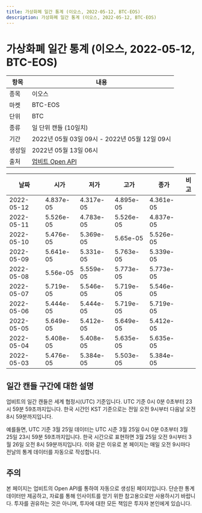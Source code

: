 ```yaml
---
title: 가상화폐 일간 통계 (이오스, 2022-05-12, BTC-EOS)
description: 가상화폐 일간 통계 (이오스, 2022-05-12, BTC-EOS)
---
```



가상화폐 일간 통계 (이오스, 2022-05-12, BTC-EOS)
===

|항목|내용|
|--|--|
|종목|이오스|
|마켓|BTC-EOS|
|단위|BTC|
|종류|일 단위 캔들 (10일치)|
|기간|2022년 05월 03일 09시 - 2022년 05월 12일 09시|
|생성일|2022년 05월 13일 06시|
|출처|[업비트 Open API](https://docs.upbit.com)|


|날짜|시가|저가|고가|종가|비고|
|--|--|--|--|--|--|
|2022-05-12|4.837e-05|4.317e-05|4.895e-05|4.361e-05|    |
|2022-05-11|5.526e-05|4.783e-05|5.526e-05|4.837e-05|    |
|2022-05-10|5.476e-05|5.369e-05|5.65e-05|5.526e-05|    |
|2022-05-09|5.641e-05|5.331e-05|5.763e-05|5.339e-05|    |
|2022-05-08|5.56e-05|5.559e-05|5.773e-05|5.773e-05|    |
|2022-05-07|5.719e-05|5.546e-05|5.719e-05|5.546e-05|    |
|2022-05-06|5.444e-05|5.444e-05|5.719e-05|5.719e-05|    |
|2022-05-05|5.649e-05|5.412e-05|5.649e-05|5.412e-05|    |
|2022-05-04|5.408e-05|5.408e-05|5.635e-05|5.635e-05|    |
|2022-05-03|5.476e-05|5.384e-05|5.503e-05|5.384e-05|    |


일간 캔들 구간에 대한 설명
---


업비트의 일간 캔들은 세계 협정시(UTC) 기준입니다. 
UTC 기준 0시 0분 0초부터 23시 59분 59초까지입니다. 
한국 시간인 KST 기준으로는 전일 오전 9시부터 다음날 오전 8시 59분까지입니다. 


예를들면, UTC 기준 3월 25일 데이터는 UTC 시준 3월 25일 0시 0분 0초부터 3월 25일 23시 59분 59초까지입니다. 
한국 시간으로 표현하면 3월 25일 오전 9시부터 3월 26일 오전 8시 59분까지입니다. 
이와 같은 이유로 본 페이지는 매일 오전 9시마다 전날의 통계 데이터를 자동으로 작성합니다. 


주의
---


본 페이지는 업비트의 Open API를 통하여 자동으로 생성된 페이지입니다. 
단순한 통계 데이터만 제공하고, 자료를 통해 인사이트를 얻기 위한 참고용으로만 사용하시기 바랍니다. 
투자를 권유하는 것은 아니며, 투자에 대한 모든 책임은 투자자 본인에게 있습니다. 
